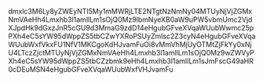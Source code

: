 dmxlc3M6Ly8yZWEyNTI5My1mMWRjLTE2NTgtNzNmNy04MTUyNjVjZGMxNmVAeHh4Lmxhb3l1amllLm1sOjQ0Mz9lbmNyeXB0aW9uPW5vbmUmc2VjdXJpdHk9dGxzJnR5cGU9d3MmaG9zdD14eHgubGFveXVqaWUubWwmc25pPXh4eC5sYW95dWppZS5tbCZwYXRoPSUyZmlsc2Z3cyN4eHgubGFveXVqaWUubWxfVkxFU1NfV1MKCgoKdHJvamFuOi8vMmVhMjUyOTMtZjFkYy0xNjU4LTczZjctMTUyNjVjZGMxNmVAeHh4Lmxhb3l1amllLm1sOjQ0Mz9wZWVyPXh4eC5sYW95dWppZS5tbCZzbmk9eHh4Lmxhb3l1amllLm1sJmFscG49aHR0cDEuMSN4eHgubGFveXVqaWUubWxfVHJvamFu
